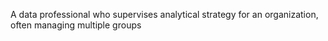 A data professional who supervises analytical strategy for an organization, often managing multiple groups